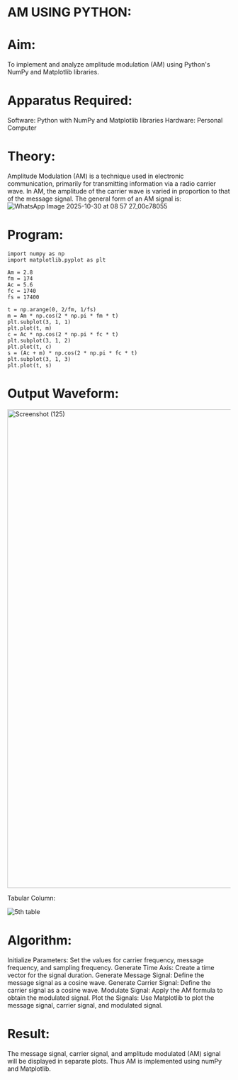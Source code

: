 # AM USING PYTHON:

# Aim:

To implement and analyze amplitude modulation (AM) using Python's NumPy and Matplotlib libraries.

# Apparatus Required:

Software: Python with NumPy and Matplotlib libraries Hardware: Personal Computer

# Theory:

Amplitude Modulation (AM) is a technique used in electronic communication, primarily for transmitting information via a radio carrier wave. In AM, the amplitude of the carrier wave is varied in proportion to that of the message signal. The general form of an AM signal is:
![WhatsApp Image 2025-10-30 at 08 57 27_00c78055](https://github.com/user-attachments/assets/e5172107-622e-4b03-a3ed-6623574ba056)

# Program:
```
import numpy as np
import matplotlib.pyplot as plt

Am = 2.8
fm = 174
Ac = 5.6
fc = 1740
fs = 17400

t = np.arange(0, 2/fm, 1/fs)
m = Am * np.cos(2 * np.pi * fm * t)
plt.subplot(3, 1, 1)
plt.plot(t, m)
c = Ac * np.cos(2 * np.pi * fc * t)
plt.subplot(3, 1, 2)
plt.plot(t, c)
s = (Ac + m) * np.cos(2 * np.pi * fc * t)
plt.subplot(3, 1, 3)
plt.plot(t, s)
```

# Output Waveform:

<img width="1920" height="1080" alt="Screenshot (125)" src="https://github.com/user-attachments/assets/1ae41b2a-648b-42f4-a4bd-df86d62a2be1" />

Tabular Column:

![5th table](https://github.com/user-attachments/assets/85f44e15-9734-483c-8d4f-d2b17b19b70b)

# Algorithm:

Initialize Parameters: Set the values for carrier frequency, message frequency, and sampling frequency.
Generate Time Axis: Create a time vector for the signal duration.
Generate Message Signal: Define the message signal as a cosine wave.
Generate Carrier Signal: Define the carrier signal as a cosine wave.
Modulate Signal: Apply the AM formula to obtain the modulated signal.
Plot the Signals: Use Matplotlib to plot the message signal, carrier signal, and modulated signal.

# Result:

The message signal, carrier signal, and amplitude modulated (AM) signal will be displayed in separate plots. Thus AM is implemented using numPy and Matplotlib.
